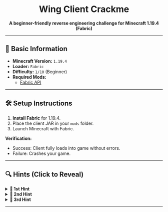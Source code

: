 <h1 align="center">Wing Client Crackme</h1>

<p align="center">
  <strong>A beginner-friendly reverse engineering challenge for Minecraft 1.19.4 (Fabric)</strong>
</p>

---

## 📌 Basic Information  
- **Minecraft Version:** `1.19.4`  
- **Loader:** `Fabric`  
- **Difficulty:** `1/10` (Beginner)  
- **Required Mods:**  
  - [Fabric API](https://modrinth.com/mod/fabric-api/versions?g=1.19.4)  

---

## 🛠️ Setup Instructions  
1. **Install Fabric** for 1.19.4.  
2. Place the client JAR in your `mods` folder.  
3. Launch Minecraft with Fabric.

**Verification:**  
- Success: Client fully loads into game without errors.  
- Failure: Crashes your game.  

---

## 🔍 Hints (Click to Reveal)  
<details>  
<summary><strong>🚩 1st Hint</strong></summary>  

1. **Authentication Bypass:**  
   - The client uses offline-mode auth (no server checks).
</details>

<details>  
<summary><strong>🚩 2nd Hint</strong></summary>  
2. **HWID Whitelist:**  
   - Valid HWIDs are stored in a File:  
     ```
     assets/mousetweaks/security.txt  
     ```  
</details>

<details>  
<summary><strong>🚩 3rd Hint</strong></summary>  
3. **HWID Generation:**  
   - The client fetches HWID using a **PowerShell script**.  
</details>

---

